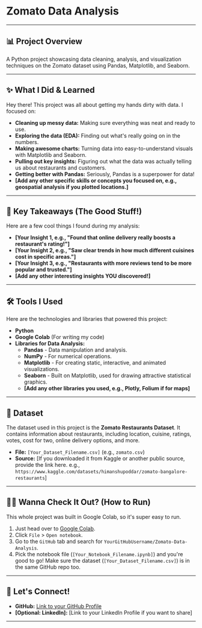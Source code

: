 # Zomato Data Analysis

---

## 📊 Project Overview

A Python project showcasing data cleaning, analysis, and visualization techniques on the Zomato dataset using Pandas, Matplotlib, and Seaborn.

---

## ✨ What I Did & Learned

Hey there! This project was all about getting my hands dirty with data. I focused on:

* **Cleaning up messy data:** Making sure everything was neat and ready to use.
* **Exploring the data (EDA):** Finding out what's really going on in the numbers.
* **Making awesome charts:** Turning data into easy-to-understand visuals with Matplotlib and Seaborn.
* **Pulling out key insights:** Figuring out what the data was actually telling us about restaurants and customers.
* **Getting better with Pandas:** Seriously, Pandas is a superpower for data!
* **[Add any other specific skills or concepts you focused on, e.g., geospatial analysis if you plotted locations.]**

---

## 🚀 Key Takeaways (The Good Stuff!)

Here are a few cool things I found during my analysis:

* **[Your Insight 1, e.g., "Found that online delivery really boosts a restaurant's rating!"]**
* **[Your Insight 2, e.g., "Saw clear trends in how much different cuisines cost in specific areas."]**
* **[Your Insight 3, e.g., "Restaurants with more reviews tend to be more popular and trusted."]**
* **[Add any other interesting insights YOU discovered!]**

---

## 🛠️ Tools I Used

Here are the technologies and libraries that powered this project:

* **Python**
* **Google Colab** (For writing my code)
* **Libraries for Data Analysis:**
    * **Pandas** - Data manipulation and analysis.
    * **NumPy** - For numerical operations.
    * **Matplotlib** - For creating static, interactive, and animated visualizations.
    * **Seaborn** - Built on Matplotlib, used for drawing attractive statistical graphics.
    * **[Add any other libraries you used, e.g., Plotly, Folium if for maps]**

---

## 📂 Dataset

The dataset used in this project is the **Zomato Restaurants Dataset**. It contains information about restaurants, including location, cuisine, ratings, votes, cost for two, online delivery options, and more.

* **File:** `[Your_Dataset_Filename.csv]` (e.g., `zomato.csv`)
* **Source:** [If you downloaded it from Kaggle or another public source, provide the link here. e.g., `https://www.kaggle.com/datasets/himanshupoddar/zomato-bangalore-restaurants`]

---

## 🧑‍💻 Wanna Check It Out? (How to Run)

This whole project was built in Google Colab, so it's super easy to run.

1.  Just head over to [Google Colab](https://colab.research.google.com/).
2.  Click `File` > `Open notebook`.
3.  Go to the `GitHub` tab and search for `YourGitHubUsername/Zomato-Data-Analysis`.
4.  Pick the notebook file (`[Your_Notebook_Filename.ipynb]`) and you're good to go! Make sure the dataset (`[Your_Dataset_Filename.csv]`) is in the same GitHub repo too.

---

## 👋 Let's Connect!

* **GitHub:** [Link to your GitHub Profile](https://github.com/YourGitHubUsername)
* **[Optional: LinkedIn]:** [Link to your LinkedIn Profile if you want to share]

---
